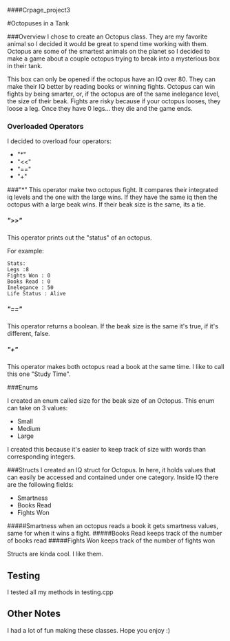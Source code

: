 ####Crpage_project3

#Octopuses in a Tank

###Overview
I chose to create an Octopus class. They are my favorite animal so I 
decided it would be great to spend time working with them.
Octopus are some of the smartest animals on the planet so I decided to make a 
game about a couple octopus trying to break into a mysterious box in their tank. 

This box can only be opened if the octopus have an IQ over 80. They can 
make their IQ better by reading books or winning fights. Octopus can win fights by 
being smarter, or, if the octopus are of the same inelegance level, the size of their beak.
Fights are risky because if your octopus looses, they loose a leg. Once they have 0 legs... they die and the game 
ends. 

### Overloaded Operators

I decided to overload four operators:
- "*"
- "<<"
- "=="
- "+"

###"*"
This operator make two octopus fight. It compares their integrated iq levels 
and the one with the large wins. If they have the same iq then the octopus with a large 
beak wins. If their beak size is the same, its a tie. 

##### ">>"
This operator prints out the "status" of an octopus.

For example:
```$xslt
Stats:
Legs :8
Fights Won : 0
Books Read : 0
Inelegance : 50
Life Status : Alive

```

##### "=="
This operator returns a boolean. If the beak size is the same it's true,
if it's different, false.

##### "+"
This operator makes both octopus read a book at the same time. I like to call this one 
"Study Time".

###Enums

I created an enum called size for the beak size of an Octopus.
This enum can take on 3 values:
- Small
- Medium
- Large

I created this because it's easier to keep track of size with words than 
corresponding integers.

###Structs
I created an IQ struct for Octopus. In here, it holds values that can 
easily be accessed and contained under one category. 
Inside IQ there are the following fields: 
- Smartness 
- Books Read
- Fights Won


#####Smartness
when an octopus reads a book it gets smartness values, same for when it 
wins a fight.
#####Books Read
keeps track of the number of books read
#####Fights Won
keeps track of the number of fights won

Structs are kinda cool. I like them.

## Testing
I tested all my methods in testing.cpp

## Other Notes

I had a lot of fun making these classes. Hope you enjoy :) 